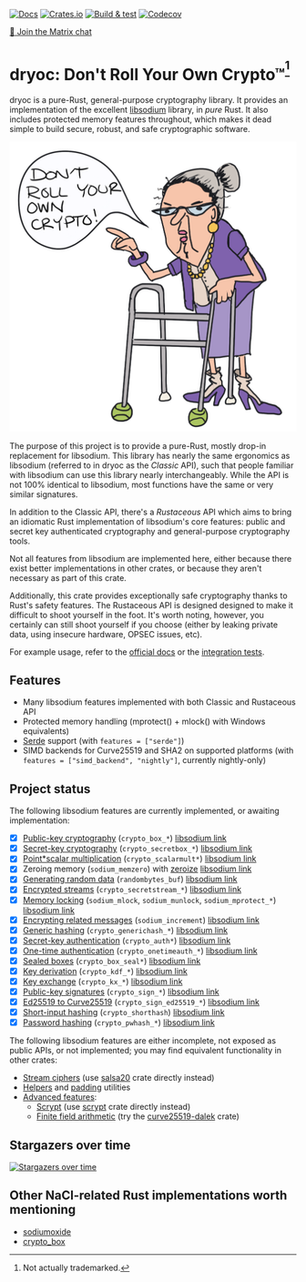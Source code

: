 [![Docs](https://docs.rs/dryoc/badge.svg)](https://docs.rs/dryoc) [![Crates.io](https://img.shields.io/crates/v/dryoc)](https://crates.io/crates/dryoc) [![Build & test](https://github.com/brndnmtthws/dryoc/actions/workflows/build-and-test.yml/badge.svg)](https://github.com/brndnmtthws/dryoc/actions/workflows/build-and-test.yml) [![Codecov](https://img.shields.io/codecov/c/github/brndnmtthws/dryoc)](https://app.codecov.io/gh/brndnmtthws/dryoc/)

[💬 Join the Matrix chat](https://matrix.to/#/#dryoc:frens.io)

# dryoc: Don't Roll Your Own Crypto™<sup>[^1]</sup>

dryoc is a pure-Rust, general-purpose cryptography library. It provides an
implementation of the excellent
[libsodium](https://github.com/jedisct1/libsodium) library, in _pure_ Rust. It
also includes protected memory features throughout, which makes it dead simple
to build secure, robust, and safe cryptographic software.

![Granny says no](dryoc.png)

The purpose of this project is to provide a pure-Rust, mostly drop-in
replacement for libsodium. This library has nearly the same ergonomics as
libsodium (referred to in dryoc as the _Classic_ API), such that people
familiar with libsodium can use this library nearly interchangeably. While
the API is not 100% identical to libsodium, most functions have the same or
very similar signatures.

In addition to the Classic API, there's a _Rustaceous_ API which aims to bring
an idiomatic Rust implementation of libsodium's core features: public and
secret key authenticated cryptography and general-purpose cryptography tools.

Not all features from libsodium are implemented here, either because there
exist better implementations in other crates, or because they aren't
necessary as part of this crate.

Additionally, this crate provides exceptionally safe cryptography thanks to
Rust's safety features. The Rustaceous API is designed designed to make it
difficult to shoot yourself in the foot. It's worth noting, however, you
certainly can still shoot yourself if you choose (either by leaking private
data, using insecure hardware, OPSEC issues, etc).

For example usage, refer to the
[official docs](https://docs.rs/dryoc/latest/dryoc/) or the
[integration tests](/tests/integration_tests.rs).

## Features

* Many libsodium features implemented with both Classic and Rustaceous API
* Protected memory handling (mprotect() + mlock() with Windows equivalents)
* [Serde](https://serde.rs/) support (with `features = ["serde"]`)
* SIMD backends for Curve25519 and SHA2 on supported platforms (with `features = ["simd_backend", "nightly"]`, currently nightly-only)

## Project status

The following libsodium features are currently implemented, or awaiting
implementation:

* [x] [Public-key cryptography](https://docs.rs/dryoc/latest/dryoc/dryocbox/index.html) (`crypto_box_*`) [libsodium link](https://doc.libsodium.org/public-key_cryptography)
* [x] [Secret-key cryptography](https://docs.rs/dryoc/latest/dryoc/dryocsecretbox/index.html) (`crypto_secretbox_*`) [libsodium link](https://doc.libsodium.org/secret-key_cryptography)
* [x] [Point*scalar multiplication](https://docs.rs/dryoc/latest/dryoc/classic/crypto_core/index.html) (`crypto_scalarmult*`) [libsodium link](https://doc.libsodium.org/advanced/scalar_multiplication)
* [x] Zeroing memory (`sodium_memzero`) with [zeroize](https://crates.io/crates/zeroize) [libsodium link](https://doc.libsodium.org/memory_management)
* [x] [Generating random data](https://docs.rs/dryoc/latest/dryoc/rng/index.html) (`randombytes_buf`) [libsodium link](https://doc.libsodium.org/generating_random_data)
* [x] [Encrypted streams](https://docs.rs/dryoc/latest/dryoc/dryocstream/index.html) (`crypto_secretstream_*`) [libsodium link](https://doc.libsodium.org/secret-key_cryptography/secretstream)
* [x] [Memory locking](https://docs.rs/dryoc/latest/dryoc/protected/index.html) (`sodium_mlock`, `sodium_munlock`, `sodium_mprotect_*`) [libsodium link](https://doc.libsodium.org/memory_management)
* [x] [Encrypting related messages](https://docs.rs/dryoc/latest/dryoc/utils/fn.increment_bytes.html) (`sodium_increment`) [libsodium link](https://doc.libsodium.org/secret-key_cryptography/encrypted-messages)
* [x] [Generic hashing](https://docs.rs/dryoc/latest/dryoc/generichash/index.html) (`crypto_generichash_*`) [libsodium link](https://doc.libsodium.org/hashing/generic_hashing)
* [x] [Secret-key authentication](https://docs.rs/dryoc/latest/dryoc/auth/index.html) (`crypto_auth*`) [libsodium link](https://doc.libsodium.org/secret-key_cryptography/secret-key_authentication)
* [x] [One-time authentication](https://docs.rs/dryoc/latest/dryoc/onetimeauth/index.html) (`crypto_onetimeauth_*`) [libsodium link](https://doc.libsodium.org/advanced/poly1305)
* [x] [Sealed boxes](https://docs.rs/dryoc/latest/dryoc/dryocbox/struct.DryocBox.html#method.seal) (`crypto_box_seal*`) [libsodium link](https://doc.libsodium.org/public-key_cryptography/sealed_boxes)
* [x] [Key derivation](https://docs.rs/dryoc/latest/dryoc/kdf/index.html) (`crypto_kdf_*`) [libsodium link](https://doc.libsodium.org/key_derivation)
* [x] [Key exchange](https://docs.rs/dryoc/latest/dryoc/kx/index.html) (`crypto_kx_*`) [libsodium link](https://doc.libsodium.org/key_exchange)
* [x] [Public-key signatures](https://docs.rs/dryoc/latest/dryoc/sign/index.html) (`crypto_sign_*`) [libsodium link](https://doc.libsodium.org/public-key_cryptography/public-key_signatures)
* [x] [Ed25519 to Curve25519](https://docs.rs/dryoc/latest/dryoc/classic/crypto_sign_ed25519/index.html) (`crypto_sign_ed25519_*`) [libsodium link](https://doc.libsodium.org/advanced/ed25519-curve25519)
* [x] [Short-input hashing](https://docs.rs/dryoc/latest/dryoc/classic/crypto_shorthash/index.html) (`crypto_shorthash`) [libsodium link](https://doc.libsodium.org/hashing/short-input_hashing)
* [x] [Password hashing](https://docs.rs/dryoc/latest/dryoc/pwhash/index.html) (`crypto_pwhash_*`) [libsodium link](https://doc.libsodium.org/password_hashing/default_phf)

The following libsodium features are either incomplete, not exposed as public
APIs, or not implemented; you may find equivalent functionality in other
crates:

* [Stream ciphers](https://doc.libsodium.org/advanced/stream_ciphers) (use [salsa20](https://crates.io/crates/salsa20) crate directly instead)
* [Helpers](https://doc.libsodium.org/helpers) and [padding](https://doc.libsodium.org/padding) utilities
* [Advanced features](https://doc.libsodium.org/advanced):
  * [Scrypt](https://doc.libsodium.org/advanced/scrypt) (use [scrypt](https://crates.io/crates/scrypt) crate directly instead)
  * [Finite field arithmetic](https://doc.libsodium.org/advanced/point-arithmetic) (try the [curve25519-dalek](https://crates.io/crates/curve25519-dalek) crate)

## Stargazers over time

[![Stargazers over time](https://starchart.cc/brndnmtthws/dryoc.svg)](https://starchart.cc/brndnmtthws/dryoc)

## Other NaCl-related Rust implementations worth mentioning

* [sodiumoxide](https://crates.io/crates/sodiumoxide)
* [crypto_box](https://crates.io/crates/crypto_box)

[^1]: Not actually trademarked.
